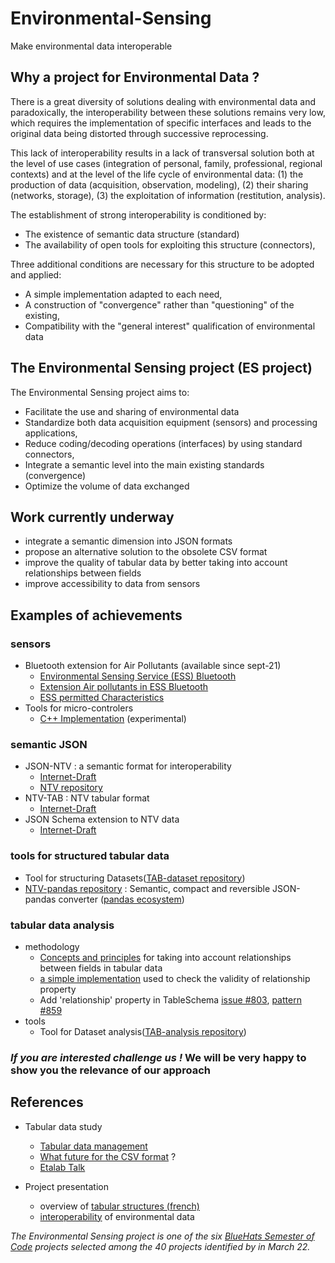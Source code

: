 # Environmental-Sensing

Make environmental data interoperable

## Why a project for Environmental Data ?

There is a great diversity of solutions dealing with environmental data and paradoxically, the interoperability between these solutions remains very low, which requires
the implementation of specific interfaces and leads to the original data being distorted through successive reprocessing.

This lack of interoperability results in a lack of transversal solution both at the level of use cases (integration of personal, family, professional, regional contexts)
and at the level of the life cycle of environmental data: (1) the production of data (acquisition, observation, modeling), (2) their sharing (networks, storage), (3) the exploitation of information (restitution, analysis).

The establishment of strong interoperability is conditioned by:

- The existence of semantic data structure (standard)
- The availability of open tools for exploiting this structure (connectors),

Three additional conditions are necessary for this structure to be adopted and applied:

- A simple implementation adapted to each need,
- A construction of "convergence" rather than "questioning" of the existing,
- Compatibility with the "general interest" qualification of environmental data

## The Environmental Sensing project (ES project)

The Environmental Sensing project aims to:

- Facilitate the use and sharing of environmental data
- Standardize both data acquisition equipment (sensors) and processing applications,
- Reduce coding/decoding operations (interfaces) by using standard connectors,
- Integrate a semantic level into the main existing standards (convergence)
- Optimize the volume of data exchanged

## Work currently underway

- integrate a semantic dimension into JSON formats
- propose an alternative solution to the obsolete CSV format
- improve the quality of tabular data by better taking into account relationships between fields
- improve accessibility to data from sensors
  
## Examples of achievements

### sensors

- Bluetooth extension for Air Pollutants (available since sept-21)
  - [Environmental Sensing Service (ESS) Bluetooth](https://www.bluetooth.org/docman/handlers/downloaddoc.ashx?doc_id=294797)
  - [Extension Air pollutants in ESS Bluetooth](https://www.bluetooth.com/specifications/specs/gatt-specification-supplement-6/)
  - [ESS permitted Characteristics](https://bitbucket.org/bluetooth-SIG/public/src/main/assigned_numbers/profiles_and_services/ess/ess_permitted_characteristics.yaml)
- Tools for micro-controlers
  - [C++ Implementation](https://github.com/loco-philippe/ES-sensor) (experimental)

### semantic JSON

- JSON-NTV : a semantic format for interoperability
  - [Internet-Draft](https://datatracker.ietf.org/doc/draft-thomy-json-ntv/)
  - [NTV repository](https://github.com/loco-philippe/NTV#readme)
- NTV-TAB : NTV tabular format
  - [Internet-Draft](https://datatracker.ietf.org/doc/draft-thomy-ntv-tab/)
- JSON Schema extension to NTV data
  - [Internet-Draft](https://datatracker.ietf.org/doc/draft-thomy-ntv-schema/)

### tools for structured tabular data

- Tool for structuring Datasets([TAB-dataset repository](https://github.com/loco-philippe/tab-dataset#readme))
- [NTV-pandas repository](https://github.com/loco-philippe/ntv-pandas#readme) : Semantic, compact and reversible JSON-pandas converter ([pandas ecosystem](https://pandas.pydata.org/community/ecosystem.html))

### tabular data analysis

- methodology
  - [Concepts and principles](https://github.com/loco-philippe/tab-analysis/blob/main/docs/tabular_analysis.pdf) for taking into account relationships between fields in tabular data
  - [a simple implementation](./property_relationship/example.ipynb) used to check the validity of relationship property
  - Add 'relationship' property in TableSchema [issue #803](https://github.com/frictionlessdata/specs/issues/803), [pattern #859](https://github.com/frictionlessdata/specs/pull/859)
- tools
  - Tool for Dataset analysis([TAB-analysis repository](https://github.com/loco-philippe/tab-analysis#readme))

### ***If you are interested challenge us !*** We will be very happy to show you the relevance of our approach

## References

- Tabular data study

  - [Tabular data management](./documentation/FR_tabular_structure.ipynb)
  - [What future for the CSV format](./documentation/FR_format_csv.ipynb) ?
  - [Etalab Talk](./documentation/etalabtalk_26_01_23.pdf)
- Project presentation
  - overview of [tabular structures (french)](./documentation/FR_tabular_structure.ipynb)
  - [interoperability](./documentation/interoperability.pdf) of environmental data

[comment]: # (- general presentation of the Environmental Sensing project {document{french}}{./documentation/ES-presentation.pdf} and {slides{french}}{./documentation/presentation_projet.pdf})

*The Environmental Sensing project is one of the six [BlueHats Semester of Code](https://communs.numerique.gouv.fr/bluehats/bsoc-contributions-2022/) projects selected among the 40 projects identified by in March 22.*

